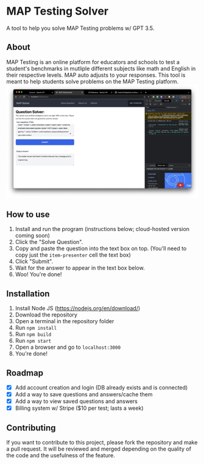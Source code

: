 # MAP Testing Solver
 A tool to help you solve MAP Testing problems w/ GPT 3.5.

## About
MAP Testing is an online platform for educators and schools to test a student's benchmarks in mutliple different subjects like math and English in their respective levels. MAP auto adjusts to your responses. This tool is meant to help students solve problems on the MAP Testing platform.
![Preview](repoassets/preview.png)

## How to use
1. Install and run the program (instructions below; cloud-hosted version coming soon)
2. Click the "Solve Question".
3. Copy and paste the question into the text box on top. (You'll need to copy just the `item-presenter` cell the text box)
4. Click "Submit".
5. Wait for the answer to appear in the text box below.
6. Woo! You're done!

## Installation
1. Install Node JS (https://nodejs.org/en/download/)
2. Download the repository
3. Open a terminal in the repository folder
4. Run `npm install`
5. Run `npm build`
6. Run `npm start`
7. Open a browser and go to `localhost:3000`
8. You're done!

## Roadmap
- [x] Add account creation and login (DB already exists and is connected)
- [x] Add a way to save questions and answers/cache them
- [x] Add a way to view saved questions and answers
- [x] Billing system w/ Stripe ($10 per test; lasts a week)

## Contributing
If you want to contribute to this project, please fork the repository and make a pull request. It will be reviewed and merged depending on the quality of the code and the usefulness of the feature.